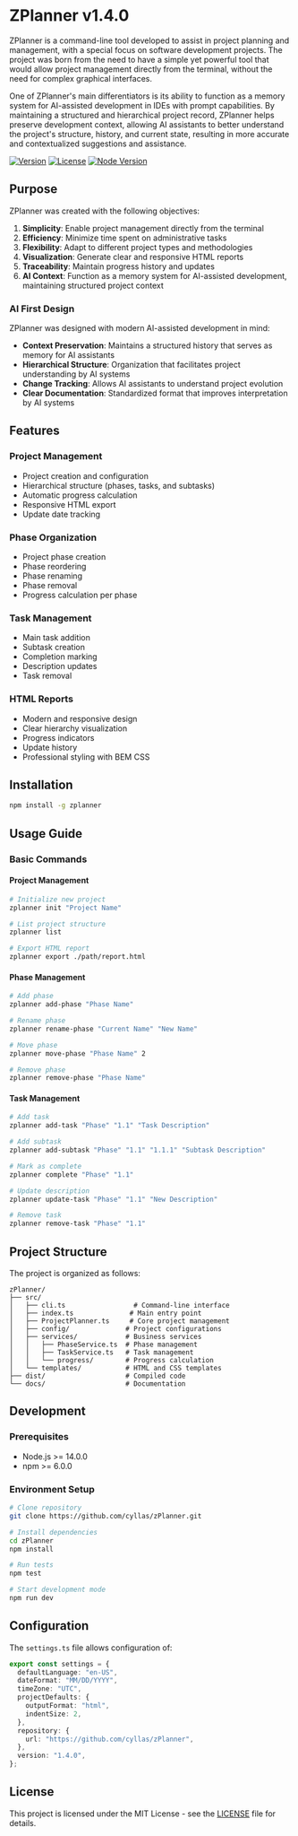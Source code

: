 # ZPlanner v1.4.0

ZPlanner is a command-line tool developed to assist in project planning and management, with a special focus on software development projects. The project was born from the need to have a simple yet powerful tool that would allow project management directly from the terminal, without the need for complex graphical interfaces.

One of ZPlanner's main differentiators is its ability to function as a memory system for AI-assisted development in IDEs with prompt capabilities. By maintaining a structured and hierarchical project record, ZPlanner helps preserve development context, allowing AI assistants to better understand the project's structure, history, and current state, resulting in more accurate and contextualized suggestions and assistance.

[![Version](https://img.shields.io/badge/version-1.4.0-blue.svg)](https://www.npmjs.com/package/zplanner)
[![License](https://img.shields.io/npm/l/zplanner.svg)](https://github.com/cyllas/zPlanner/blob/main/LICENSE)
[![Node Version](https://img.shields.io/node/v/zplanner.svg)](https://nodejs.org)

## Purpose

ZPlanner was created with the following objectives:

1. **Simplicity**: Enable project management directly from the terminal
2. **Efficiency**: Minimize time spent on administrative tasks
3. **Flexibility**: Adapt to different project types and methodologies
4. **Visualization**: Generate clear and responsive HTML reports
5. **Traceability**: Maintain progress history and updates
6. **AI Context**: Function as a memory system for AI-assisted development, maintaining structured project context

### AI First Design

ZPlanner was designed with modern AI-assisted development in mind:

- **Context Preservation**: Maintains a structured history that serves as memory for AI assistants
- **Hierarchical Structure**: Organization that facilitates project understanding by AI systems
- **Change Tracking**: Allows AI assistants to understand project evolution
- **Clear Documentation**: Standardized format that improves interpretation by AI systems

## Features

### Project Management

- Project creation and configuration
- Hierarchical structure (phases, tasks, and subtasks)
- Automatic progress calculation
- Responsive HTML export
- Update date tracking

### Phase Organization

- Project phase creation
- Phase reordering
- Phase renaming
- Phase removal
- Progress calculation per phase

### Task Management

- Main task addition
- Subtask creation
- Completion marking
- Description updates
- Task removal

### HTML Reports

- Modern and responsive design
- Clear hierarchy visualization
- Progress indicators
- Update history
- Professional styling with BEM CSS

## Installation

```bash
npm install -g zplanner
```

## Usage Guide

### Basic Commands

#### Project Management

```bash
# Initialize new project
zplanner init "Project Name"

# List project structure
zplanner list

# Export HTML report
zplanner export ./path/report.html
```

#### Phase Management

```bash
# Add phase
zplanner add-phase "Phase Name"

# Rename phase
zplanner rename-phase "Current Name" "New Name"

# Move phase
zplanner move-phase "Phase Name" 2

# Remove phase
zplanner remove-phase "Phase Name"
```

#### Task Management

```bash
# Add task
zplanner add-task "Phase" "1.1" "Task Description"

# Add subtask
zplanner add-subtask "Phase" "1.1" "1.1.1" "Subtask Description"

# Mark as complete
zplanner complete "Phase" "1.1"

# Update description
zplanner update-task "Phase" "1.1" "New Description"

# Remove task
zplanner remove-task "Phase" "1.1"
```

## Project Structure

The project is organized as follows:

```
zPlanner/
├── src/
│   ├── cli.ts                 # Command-line interface
│   ├── index.ts              # Main entry point
│   ├── ProjectPlanner.ts     # Core project management
│   ├── config/              # Project configurations
│   ├── services/            # Business services
│   │   ├── PhaseService.ts  # Phase management
│   │   ├── TaskService.ts   # Task management
│   │   └── progress/        # Progress calculation
│   └── templates/           # HTML and CSS templates
├── dist/                    # Compiled code
└── docs/                    # Documentation
```

## Development

### Prerequisites

- Node.js >= 14.0.0
- npm >= 6.0.0

### Environment Setup

```bash
# Clone repository
git clone https://github.com/cyllas/zPlanner.git

# Install dependencies
cd zPlanner
npm install

# Run tests
npm test

# Start development mode
npm run dev
```

## Configuration

The `settings.ts` file allows configuration of:

```typescript
export const settings = {
  defaultLanguage: "en-US",
  dateFormat: "MM/DD/YYYY",
  timeZone: "UTC",
  projectDefaults: {
    outputFormat: "html",
    indentSize: 2,
  },
  repository: {
    url: "https://github.com/cyllas/zPlanner",
  },
  version: "1.4.0",
};
```

## License

This project is licensed under the MIT License - see the [LICENSE](LICENSE) file for details.
